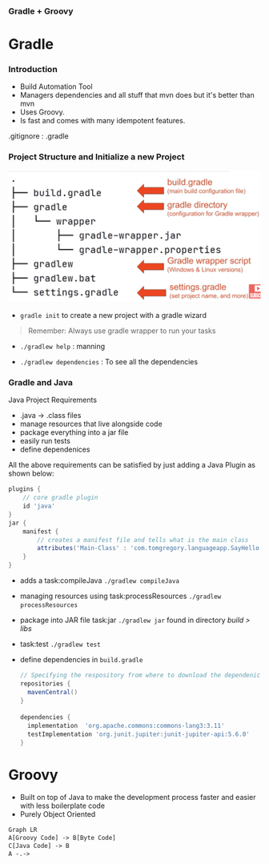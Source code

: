 ### Gradle + Groovy

# Gradle

### Introduction

- Build Automation Tool
- Managers dependencies and all stuff that mvn does but it's better than mvn
- Uses Groovy.
- Is fast and comes with many idempotent features.

.gitignore : .gradle

### Project Structure and Initialize a new Project

![project-structure](./static/gradle-project-structure.png)

- `gradle init` to create a new project with a gradle wizard

> Remember: Always use gradle wrapper to run your tasks

- `./gradlew help` : manning

- `./gradlew dependencies` : To see all the dependencies

### Gradle and Java

Java Project Requirements

- .java -> .class files
- manage resources that live alongside code
- package everything into a jar file
- easily run tests
- define dependenices

All the above requirements can be satisfied by just adding a Java Plugin as shown below:

```groovy
plugins {
    // core gradle plugin
    id 'java'
}
jar {
    manifest {
        // creates a manifest file and tells what is the main class
        attributes('Main-Class' : 'com.tomgregory.languageapp.SayHello')
    }
}
```

- adds a task:compileJava `./gradlew compileJava`
- managing resources using task:processResources `./gradlew processResources`
- package into JAR file task:jar `./gradlew jar` found in directory _build > libs_
- task:test `./gradlew test`
- define dependencies in `build.gradle`

  ```groovy
  // Specifying the respository from where to download the dependenices
  repositories {
    mavenCentral()
  }

  dependencies {
    implementation  'org.apache.commons:commons-lang3:3.11'
    testImplementation 'org.junit.jupiter:junit-jupiter-api:5.6.0'
  }
  ```

# **Groovy**

- Built on top of Java to make the development process faster and easier with less boilerplate code
- Purely Object Oriented

```mermaid
Graph LR
A[Groovy Code] -> B[Byte Code]
C[Java Code] -> B
A -.->
```
